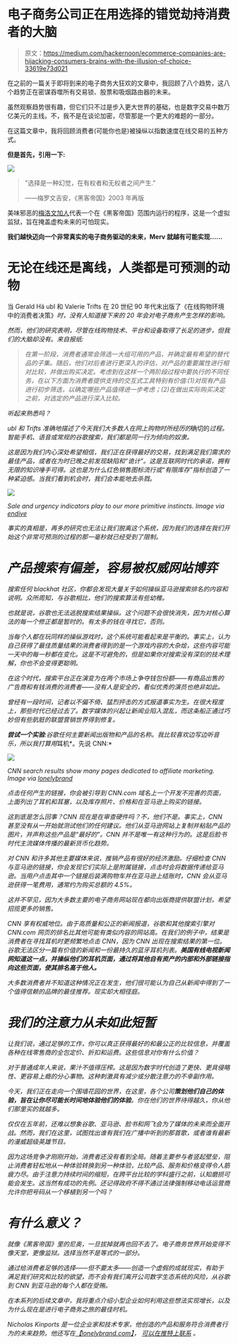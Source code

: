 # 电子商务公司正在用选择的错觉劫持消费者的大脑

> 原文：<https://medium.com/hackernoon/ecommerce-companies-are-hijacking-consumers-brains-with-the-illusion-of-choice-33619e73d021>

在之前的一篇关于即将到来的电子商务大狂欢的文章中，我回顾了八个趋势，这八个趋势正在密谋吞噬所有交易锁、股票和吸烟路由器的未来。

虽然观察趋势很有趣，但它们只不过是步入更大世界的基础，也是数字交易中数万亿美元的主线。不，我不是在谈论加密，尽管那是一个更大的难题的一部分。

在这篇文章中，我将回顾消费者(可能你也是)被操纵以指数速度在线交易的五种方式。

**但是首先，引用一下:**

![](img/becd00647ef31a7afb416f95f75ac796.png)

> "选择是一种幻觉，在有权者和无权者之间产生."
> 
> ——梅罗文吉安，《黑客帝国》2003 年再版

美味邪恶的[梅洛文加人](http://matrix.wikia.com/wiki/The_Merovingian)代表一个在《黑客帝国》范围内运行的程序，这是一个虚拟监狱，旨在掩盖虚构未来的可怕现实。

**我们越快迈向一个非常真实的电子商务驱动的未来，Merv 就越有可能实现……**

# 无论在线还是离线，人类都是可预测的动物

当 Gerald Hä ubl 和 Valerie Trifts 在 20 世纪 90 年代末出版了《在线购物环境中的消费者决策》[](https://doi.org/10.1287/mksc.19.1.4.15178)*时，没有人知道接下来的 20 年会对电子商务产生怎样的影响。*

*然而，他们的研究表明，尽管在线购物技术、平台和设备取得了长足的进步，但我们的大脑却没有。来自报纸:*

> *在第一阶段，消费者通常会筛选一大组可用的产品，并确定最有希望的替代品的子集。随后，他们对后者进行更深入的评估，对产品的重要属性进行相对比较，并做出购买决定。考虑到在这样一个两阶段过程中要执行的不同任务，在以下方面为消费者提供支持的交互式工具特别有价值:(1)对现有产品进行初步筛选，以确定哪些产品值得进一步考虑；(2)在做出实际购买决定之前，对选定的产品进行深入比较。*

*听起来熟悉吗？*

*ubl 和 Trifts 准确地描述了今天我们大多数人在网上购物时所经历的*确切的*过程。智能手机、语音或常规的谷歌搜索，我们都是同一行为倾向的奴隶。*

*这是因为我们内心深处希望相信，我们正在获得最好的交易，找到满足我们需求的最佳产品，或者在为时已晚之前发现缺陷和“诡计”。这是互联网时代的承诺，拥有无限的知识唾手可得。这也是为什么红色销售图标流行或“有限库存”指标创造了一种紧迫感。当我们看到机会时，我们会本能地去杀戮。*

*![](img/9c62c9fc16679209acddfe5af0a8eec9.png)*

*Sale and urgency indicators play to our more primitive instincts. Image via [endive](https://shopendive.com/collections/sale-20-30-off-wireless-headphones-and-earbuds/products/contextaudio-bluetooth-5-0-earbuds-free-shipping)*

*事实的真相是，再多的研究也无法让我们脱离这个系统，因为我们的选择在我们开始这个非常可预测的过程的那一毫秒就已经受到了限制。*

# *产品搜索有偏差，容易被权威网站博弈*

*搜索任何 blackhat 社区，你都会发现大量关于如何操纵亚马逊搜索排名的内容和说明。众所周知，与谷歌相比，他们的搜索算法有些幼稚。*

*也就是说，谷歌也无法逃脱搜索结果操纵。这个问题不会很快消失，因为对核心算法的每一个修正都是暂时的。有太多的钱在寻找它，否则。*

*当每个人都在玩同样的操纵游戏时，这个系统可能看起来是平衡的。事实上，认为自己获得了最佳质量结果的消费者得到的是一个游戏内容的大杂烩，这些内容可能一天中的每一秒都在变化。这是不可避免的，但是如果你对搜索没有深刻的技术理解，你也不会变得更聪明。*

*在这个时代，搜索平台正在演变为在两个市场上争夺钱包份额——有商品出售的广告商和有钱消费的消费者——没有人是安全的，看似优秀的演员也绝非如此。*

*曾经有一段时间，记者以不偏不倚、猛烈抨击的方式报道事实为生。在很大程度上，那些时代已经过去了。数字媒体的兴起让新闻业陷入混乱，而这条船正通过巧妙但有些肮脏的联盟营销世界得到修复。*

***尝试一个实验**:谷歌任何主要新闻出版物和产品的名称。我比较喜欢边写边听音乐，所以我打算用*耳机*。先说 CNN:*

*![](img/c0e7ba71e38dff33db1a70f46dda729f.png)*

*CNN search results show many pages dedicated to affiliate marketing. Image via [lonelybrand](https://lonelybrand.com/blog/wireless-earbuds-extended-battery-life/)*

*点击任何产生的链接，你会被引导到 CNN.com 域名上一个开发不完善的页面，上面列出了耳机和耳塞，以及库存照片、价格和在亚马逊上购买的链接。*

*这到底是怎么回事？CNN 现在是在审查硬件吗？不，他们不是。事实上，CNN 甚至没有从一开始就测试他们的任何建议。他们从亚马逊网站上复制并粘贴产品的图片，并声称这些产品是“最好的”。CNN 并不是唯一有这种行为的。这是后脸书时代主流媒体传播的最新货币化趋势。*

*对 CNN 和许多其他主要媒体来说，推销产品有很好的经济激励。仔细检查 CNN 与亚马逊的链接，你会发现它们实际上是附属链接，点击时会将数据传递给亚马逊。当用户点击其中一个链接后装满购物车并在亚马逊上结账时，CNN 会从亚马逊获得一笔费用，通常约为购买总额的 4.5%。*

*这并不罕见，因为大多数主要的电子商务网站现在都向出版商提供联盟计划，希望招揽更多的销售。*

*CNN 享有权威地位。由于高质量和公正的新闻报道，谷歌和其他搜索引擎对 CNN.com 网页的排名比其他可能有类似内容的网站高。在我们的例子中，结果是消费者在寻找耳机时更频繁地点击 CNN，因为 CNN 出现在搜索结果的第一位。谷歌无法区分一篇有价值的新闻和一份最持久的蓝牙耳机列表。**美国有线电视新闻网知道这一点，并操纵他们的耳机页面，通过将其他自有资产的内部和外部链接指向这些页面，使其排名高于他人。***

*大多数消费者并不知道这种情况正在发生，他们很可能认为自己从新闻中得到了一个值得信赖的品牌的最佳推荐。现实却大相径庭。*

# *我们的注意力从未如此短暂*

*让我们说，通过足够的工作，你可以真正获得最好的和最公正的比较信息，并覆盖各种在线零售商的全包定价、折扣和运费。这些信息对你有什么价值？*

*对于普通成年人来说，果汁不值得压榨。这是因为数字时代创造了更快、更具侵略性、更容易上瘾的分心事物。这种刺激具有减少或分散注意力的不幸副作用。*

*今天，我们正在走向一个围墙花园的世界，在这里，各个公司**策划他们自己的体验，旨在让你尽可能长时间地体验他们的体验**。你在他们的世界待得越久，你从他们那里买的就越多。*

*仅仅在五年前，还难以想象谷歌、亚马逊、脸书和网飞会为了媒体的未来而全面开战。然而，我们在这里，试图找出谁有我们在广播中听到的那首歌，或者谁有最新的漫威超级英雄节目。*

*因为这场竞争才刚刚开始，消费者还没有看到全局。随着主要参与者竖起壁垒，阻止消费者轻松地从一种体验转换到另一种体验，比较产品、服务和价格变得令人筋疲力尽。由于注意力持续时间的缩短，在跨平台比较的学科盛行之前，认知磨损可能会发生。这当然有成功的先例。还记得政府不得不通过法律强制移动电话运营商允许你把号码从一个移植到另一个吗？*

# *有什么意义？*

*就像《黑客帝国》里的尼奥，一旦拔掉就再也回不去了。电子商务世界开始变得不像天堂，更像监狱。选择当然不是等式的一部分。*

*通过给消费者足够的选择——但不要太多——创造一个虚假的成就现实，有助于满足我们研究和比较的欲望，而不会有我们离开公司数字生态系统的风险，从谷歌到 CNN 到亚马逊的每个人都在受贿。*

*在本系列的后续文章中，我将重点介绍小型企业如何利用这些想法实现增长，以及为什么现在是进行电子商务之旅的最佳时机。*

**Nicholas Kinports 是一位企业家和技术专家，他创造的产品和服务符合消费者行为的未来趋势。他还写在*[*【lonelybrand.com】*](https://lonelybrand.com)*，* [*可以在推特上联系*](https://twitter.com/admaven) *。**